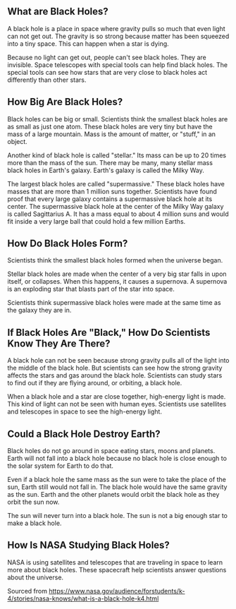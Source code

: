 ## What are Black Holes?
A black hole is a place in space where gravity pulls so much that even light can not get out. The gravity is so strong because matter has been squeezed into a tiny space. This can happen when a star is dying.

Because no light can get out, people can't see black holes. They are invisible. Space telescopes with special tools can help find black holes. The special tools can see how stars that are very close to black holes act differently than other stars.


## How Big Are Black Holes?
Black holes can be big or small. Scientists think the smallest black holes are as small as just one atom. These black holes are very tiny but have the mass of a large mountain. Mass is the amount of matter, or "stuff," in an object.

Another kind of black hole is called "stellar." Its mass can be up to 20 times more than the mass of the sun. There may be many, many stellar mass black holes in Earth's galaxy. Earth's galaxy is called the Milky Way.

The largest black holes are called "supermassive." These black holes have masses that are more than 1 million suns together. Scientists have found proof that every large galaxy contains a supermassive black hole at its center. The supermassive black hole at the center of the Milky Way galaxy is called Sagittarius A. It has a mass equal to about 4 million suns and would fit inside a very large ball that could hold a few million Earths.


## How Do Black Holes Form?
Scientists think the smallest black holes formed when the universe began.

Stellar black holes are made when the center of a very big star falls in upon itself, or collapses. When this happens, it causes a supernova. A supernova is an exploding star that blasts part of the star into space.

Scientists think supermassive black holes were made at the same time as the galaxy they are in.


## If Black Holes Are "Black," How Do Scientists Know They Are There?
A black hole can not be seen because strong gravity pulls all of the light into the middle of the black hole. But scientists can see how the strong gravity affects the stars and gas around the black hole. Scientists can study stars to find out if they are flying around, or orbiting, a black hole.

When a black hole and a star are close together, high-energy light is made. This kind of light can not be seen with human eyes. Scientists use satellites and telescopes in space to see the high-energy light.


## Could a Black Hole Destroy Earth?
Black holes do not go around in space eating stars, moons and planets. Earth will not fall into a black hole because no black hole is close enough to the solar system for Earth to do that.

Even if a black hole the same mass as the sun were to take the place of the sun, Earth still would not fall in. The black hole would have the same gravity as the sun. Earth and the other planets would orbit the black hole as they orbit the sun now.

The sun will never turn into a black hole. The sun is not a big enough star to make a black hole.


## How Is NASA Studying Black Holes?
NASA is using satellites and telescopes that are traveling in space to learn more about black holes. These spacecraft help scientists answer questions about the universe.

Sourced from 
<https://www.nasa.gov/audience/forstudents/k-4/stories/nasa-knows/what-is-a-black-hole-k4.html>

